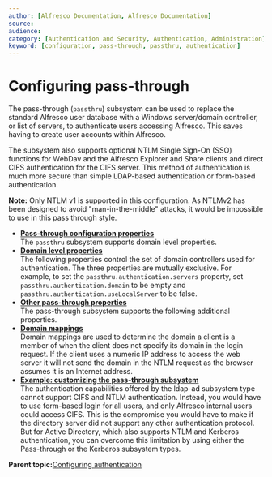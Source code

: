 ```yaml
---
author: [Alfresco Documentation, Alfresco Documentation]
source: 
audience: 
category: [Authentication and Security, Authentication, Administration]
keyword: [configuration, pass-through, passthru, authentication]
---
```


# Configuring pass-through

The pass-through \(`passthru`\) subsystem can be used to replace the standard Alfresco user database with a Windows server/domain controller, or list of servers, to authenticate users accessing Alfresco. This saves having to create user accounts within Alfresco.

The subsystem also supports optional NTLM Single Sign-On \(SSO\) functions for WebDav and the Alfresco Explorer and Share clients and direct CIFS authentication for the CIFS server. This method of authentication is much more secure than simple LDAP-based authentication or form-based authentication.

**Note:** Only NTLM v1 is supported in this configuration. As NTLMv2 has been designed to avoid "man-in-the-middle" attacks, it would be impossible to use in this pass through style.

-   **[Pass-through configuration properties](../concepts/auth-passthru-props.md)**  
The `passthru` subsystem supports domain level properties.
-   **[Domain level properties](../concepts/auth-passthru-domainprops.md)**  
The following properties control the set of domain controllers used for authentication. The three properties are mutually exclusive. For example, to set the `passthru.authentication.servers` property, set `passthru.authentication.domain` to be empty and `passthru.authentication.useLocalServer` to be false.
-   **[Other pass-through properties](../concepts/auth-passthru-otherprops.md)**  
The pass-through subsystem supports the following additional properties.
-   **[Domain mappings](../concepts/auth-passthru-domainmap.md)**  
Domain mappings are used to determine the domain a client is a member of when the client does not specify its domain in the login request. If the client uses a numeric IP address to access the web server it will not send the domain in the NTLM request as the browser assumes it is an Internet address.
-   **[Example: customizing the pass-through subsystem](../tasks/auth-example-passthu.md)**  
The authentication capabilities offered by the ldap-ad subsystem type cannot support CIFS and NTLM authentication. Instead, you would have to use form-based login for all users, and only Alfresco internal users could access CIFS. This is the compromise you would have to make if the directory server did not support any other authentication protocol. But for Active Directory, which also supports NTLM and Kerberos authentication, you can overcome this limitation by using either the Pass-through or the Kerberos subsystem types.

**Parent topic:**[Configuring authentication](../concepts/auth-config-examples.md)

